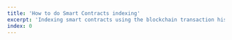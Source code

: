 ```yaml
---
title: 'How to do Smart Contracts indexing'
excerpt: 'Indexing smart contracts using the blockchain transaction history and bloom filters.'
index: 0
---
```

